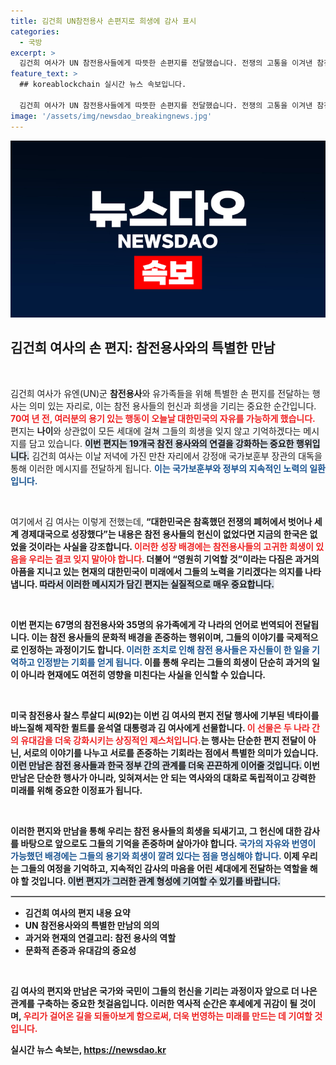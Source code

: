 ```yaml
---
title: 김건희 UN참전용사 손편지로 희생에 감사 표시
categories:
  - 국방
excerpt: >
  김건희 여사가 UN 참전용사들에게 따뜻한 손편지를 전달했습니다. 전쟁의 고통을 이겨낸 참전 용사들의 희생을 잊지 않겠다는 다짐이 담긴 이 편지에 모든 이의 가슴이 뭉클해집니다. 클릭하여 자세한 내용을 확인해보세요!
feature_text: >
  ## koreablockchain 실시간 뉴스 속보입니다.

  김건희 여사가 UN 참전용사들에게 따뜻한 손편지를 전달했습니다. 전쟁의 고통을 이겨낸 참전 용사들의 희생을 잊지 않겠다는 다짐이 담긴 이 편지에 모든 이의 가슴이 뭉클해집니다. 클릭하여 자세한 내용을 확인해보세요!
image: '/assets/img/newsdao_breakingnews.jpg'
---
```


<p><img src="/assets/img/newsdao_breakingnews.jpg" alt="koreablockchain 속보" /></p>

<h2 data-ke-size="size26">김건희 여사의 손 편지: 참전용사와의 특별한 만남</h2>

<p data-ke-size="size16">&nbsp;</p>

<p>김건희 여사가 유엔(UN)군 <b>참전용사</b>와 유가족들을 위해 특별한 손 편지를 전달하는 행사는 의미 있는 자리로, 이는 참전 용사들의 헌신과 희생을 기리는 중요한 순간입니다. <b><span style="color: #ee2323;">70여 년 전, 여러분의 용기 있는 행동이 오늘날 대한민국의 자유를 가능하게 했습니다.</span></b> 편지는 <b>나이</b>와 상관없이 모든 세대에 걸쳐 그들의 희생을 잊지 않고 기억하겠다는 메시지를 담고 있습니다. <b><span style="background-color: #21538527;">이번 편지는 19개국 참전 용사와의 연결을 강화하는 중요한 행위입니다.</span></b> 김건희 여사는 이날 저녁에 가진 만찬 자리에서 강정애 국가보훈부 장관의 대독을 통해 이러한 메시지를 전달하게 됩니다. <b><span style="color: #1a5490;">이는 국가보훈부와 정부의 지속적인 노력의 일환입니다.</span></b></p>

<p data-ke-size="size16">&nbsp;</p>

<p>여기에서 김 여사는 이렇게 전했는데, <b>“대한민국은 참혹했던 전쟁의 폐허에서 벗어나 세계 경제대국으로 성장했다”는 내용은 참전 용사들의 헌신이 없었다면 지금의 한국은 없었을 것이라는 사실을 강조합니다. <b><span style="color: #ee2323;">이러한 성장 배경에는 참전용사들의 고귀한 희생이 있음을 우리는 결코 잊지 말아야 합니다.</span></b> 더불어 <b>“영원히 기억할 것”</b>이라는 다짐은 과거의 아픔을 지니고 있는 현재의 대한민국이 미래에서 그들의 노력을 기리겠다는 의지를 나타냅니다. <b><span style="background-color: #21538527;">따라서 이러한 메시지가 담긴 편지는 실질적으로 매우 중요합니다.</span></b></p>

<p data-ke-size="size16">&nbsp;</p>

<p>이번 편지는 67명의 참전용사와 35명의 유가족에게 각 나라의 언어로 번역되어 전달됩니다. <b>이는 참전 용사들의 문화적 배경을 존중하는 행위이며, 그들의 이야기를 국제적으로 인정하는 과정이기도 합니다.</b> <b><span style="color: #1a5490;">이러한 조치로 인해 참전 용사들은 자신들이 한 일을 기억하고 인정받는 기회를 얻게 됩니다.</span></b> 이를 통해 우리는 그들의 희생이 단순히 과거의 일이 아니라 현재에도 여전히 영향을 미친다는 사실을 인식할 수 있습니다.</p>

<p data-ke-size="size16">&nbsp;</p>

<p>미국 참전용사 찰스 루살디 씨(92)는 이번 김 여사의 편지 전달 행사에 기부된 넥타이를 바느질해 제작한 퀼트를 윤석열 대통령과 김 여사에게 선물합니다. <b><span style="color: #ee2323;">이 선물은 두 나라 간의 유대감을 더욱 강화시키는 상징적인 제스처입니다.</span></b>는 행사는 단순한 편지 전달이 아닌, 서로의 이야기를 나누고 서로를 존중하는 기회라는 점에서 특별한 의미가 있습니다. <b><span style="background-color: #21538527;">이런 만남은 참전 용사들과 한국 정부 간의 관계를 더욱 끈끈하게 이어줄 것입니다.</span></b> 이번 만남은 단순한 행사가 아니라, 잊혀져서는 안 되는 역사와의 대화로 독립적이고 강력한 미래를 위해 중요한 이정표가 됩니다.</p>

<p data-ke-size="size16">&nbsp;</p>

<p>이러한 편지와 만남을 통해 우리는 <b>참전 용사들</b>의 희생을 되새기고, 그 헌신에 대한 감사를 바탕으로 앞으로도 그들의 기억을 존중하며 살아가야 합니다. <b><span style="color: #1a5490;">국가의 자유와 번영이 가능했던 배경에는 그들의 용기와 희생이 깔려 있다는 점을 명심해야 합니다.</span></b> 이제 우리는 그들의 여정을 기억하고, 지속적인 감사의 마음을 어린 세대에게 전달하는 역할을 해야 할 것입니다. <b><span style="background-color: #21538527;">이번 편지가 그러한 관계 형성에 기여할 수 있기를 바랍니다.</span></b></p>

<hr style="border: 1px solid #ccc;"/> 

<ul>
  <li>김건희 여사의 편지 내용 요약</li>
  <li>UN 참전용사와의 특별한 만남의 의의</li>
  <li>과거와 현재의 연결고리: 참전 용사의 역할</li>
  <li>문화적 존중과 유대감의 중요성</li>
</ul>

<p data-ke-size="size16">&nbsp;</p>

<p>김 여사의 편지와 만남은 국가와 국민이 그들의 헌신을 기리는 과정이자 앞으로 더 나은 관계를 구축하는 중요한 첫걸음입니다. <b>이러한 역사적 순간은 후세에게 귀감이 될 것이며</b>, <b><span style="color: #ee2323;">우리가 걸어온 길을 되돌아보게 함으로써, 더욱 번영하는 미래를 만드는 데 기여할 것입니다.</span></b></p>
실시간 뉴스 속보는, <a href="https://newsdao.kr" rel="dofollow">https://newsdao.kr</a>


